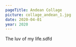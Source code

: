```yaml
---
pageTitle: Andean Collage
picture: collage_andean_1.jpg
date: 2020-04-01
year: 2020
---
```


The luv of my life.sdfd